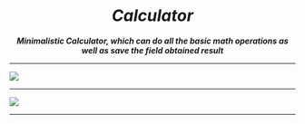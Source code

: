 <h1 align="center"><i>Calculator</i></h1>

**_<p align="center">Minimalistic Calculator, which can do all the basic math operations as well as save the field obtained result</p>_**

<hr/>

<p align="center">
    <div>
    <img src="./pictures/initial.png"/>
    <hr/>
    <img src="./pictures/some-operations.png"/>
    <hr/>
<p>